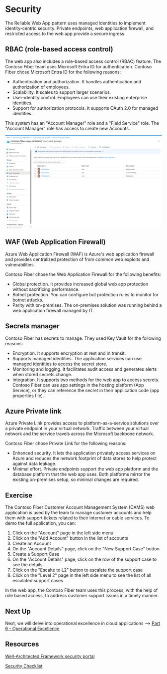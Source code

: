 # Security

The Reliable Web App pattern uses managed identities to implement identity-centric security. Private endpoints, web application firewall, and restricted access to the web app provide a secure ingress.

## RBAC (role-based access control)

The web app also includes a role-based access control (RBAC) feature. The Contoso Fiber team uses Microsoft Entra ID for authentication. Contoso Fiber chose Microsoft Entra ID for the following reasons:

- Authentication and authorization. It handles authentication and authorization of employees.
- Scalability. It scales to support larger scenarios.
- User-identity control. Employees can use their existing enterprise identities.
- Support for authorization protocols. It supports OAuth 2.0 for managed identities.

This system has an "Account Manager" role and a "Field Service" role. The "Account Manager" role has access to create new Accounts.

![image of Microsoft Entra ID Enterprise Applications Role Assignment](images/contoso-fiber-app-role-assignment.png)

## WAF (Web Application Firewall)

Azure Web Application Firewall (WAF) is Azure's web application firewall and provides centralized protection of from common web exploits and vulnerabilities.

Contoso Fiber chose the Web Application Firewall for the following benefits:

- Global protection. It provides increased global web app protection without sacrificing performance.
- Botnet protection. You can configure bot protection rules to monitor for botnet attacks.
- Parity with on-premises. The on-premises solution was running behind a web application firewall managed by IT.

## Secrets manager

Contoso Fiber has secrets to manage. They used Key Vault for the following reasons:

- Encryption. It supports encryption at rest and in transit.
- Supports managed identities. The application services can use managed identities to access the secret store.
- Monitoring and logging. It facilitates audit access and generates alerts when stored secrets change.
- Integration. It supports two methods for the web app to access secrets. Contoso Fiber can use app settings in the hosting platform (App Service), or they can reference the secret in their application code (app properties file).

## Azure Private link

Azure Private Link provides access to platform-as-a-service solutions over a private endpoint in your virtual network. Traffic between your virtual network and the service travels across the Microsoft backbone network.

Contoso Fiber chose Private Link for the following reasons:

- Enhanced security. It lets the application privately access services on Azure and reduces the network footprint of data stores to help protect against data leakage.
- Minimal effort. Private endpoints support the web app platform and the database platform that the web app uses. Both platforms mirror the existing on-premises setup, so minimal changes are required.

## Exercise

The Contoso Fiber Customer Account Management System (CAMS) web application is used by the team to manage customer accounts and help them with support tickets related to their internet or cable services. To demo the full application, you can:

1. Click on the "Account" page in the left side menu
2. Click on the "Add Account" button in the list of accounts
3. Create an Account
4. On the "Account Details" page, click on the "New Support Case" button
5. Create a Support Case
6. On the "Account Details" page, click on the row of the support case to see the details
7. Click on the "Escalte to L2" button to escalate the support case
8. Click on the "Level 2" page in the left side menu to see the list of all escalated support cases

In the web app, the Contoso Fiber team uses this process, with the help of role based access, to address customer support issues in a timely manner.

## Next Up

Next, we will delve into operational excellence in cloud applications --> [Part 6 - Operational Excellence](../Part6-Operational-Excellence/README.md) 

## Resources
[Well-Architected Framework security portal](https://learn.microsoft.com/en-us/azure/well-architected/security)

[Security Checklist](https://learn.microsoft.com/azure/well-architected/security/checklist)
